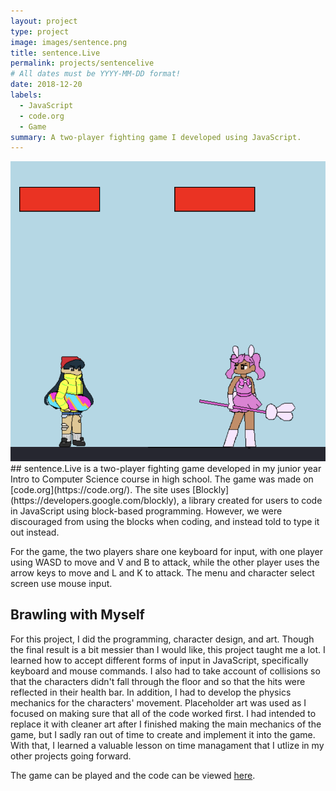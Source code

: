 ```yaml
---
layout: project
type: project
image: images/sentence.png
title: sentence.Live
permalink: projects/sentencelive
# All dates must be YYYY-MM-DD format!
date: 2018-12-20
labels:
  - JavaScript
  - code.org
  - Game
summary: A two-player fighting game I developed using JavaScript.
---
```


<img class="ui medium right floated rounded image" src="../images/standoff.png">
## 
sentence.Live is a two-player fighting game developed in my junior year Intro to Computer Science course in high school. The game was made on [code.org](https://code.org/). The site uses [Blockly](https://developers.google.com/blockly), a library created for users to code in JavaScript using block-based programming. However, we were discouraged from using the blocks when coding, and instead told to type it out instead.

For the game, the two players share one keyboard for input, with one player using WASD to move and V and B to attack, while the other player uses the arrow keys to move and L and K to attack. The menu and character select screen use mouse input. 

## Brawling with Myself
For this project, I did the programming, character design, and art. Though the final result is a bit messier than I would like, this project taught me a lot. I learned how to accept different forms of input in JavaScript, specifically keyboard and mouse commands. I also had to take account of collisions so that the characters didn't fall through the floor and so that the hits were reflected in their health bar. In addition, I had to develop the physics mechanics for the characters' movement. Placeholder art was used as I focused on making sure that all of the code worked first. I had intended to replace it with cleaner art after I finished making the main mechanics of the game, but I sadly ran out of time to create and implement it into the game. With that, I learned a valuable lesson on time managament that I utlize in my other projects going forward. 

The game can be played and the code can be viewed [here](https://studio.code.org/projects/gamelab/7Ns_XQvP99pPVCVWe3YGuzr6EyS6dDP3NgYoeRpcsdQ). 


